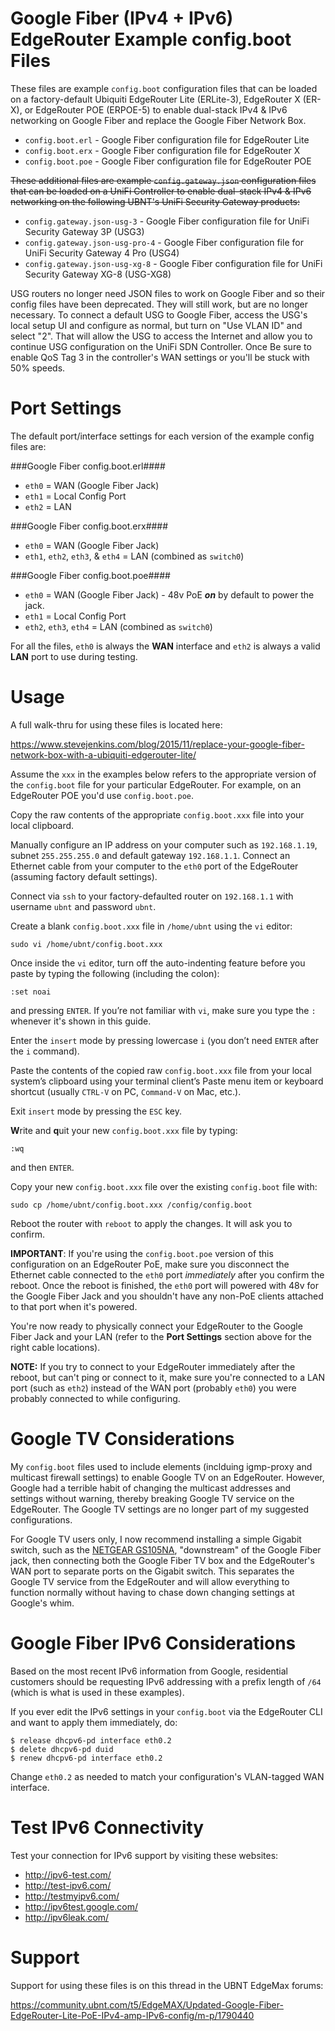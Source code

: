 # Google Fiber (IPv4 + IPv6) EdgeRouter Example config.boot Files

These files are example `config.boot` configuration files that can be loaded on a factory-default Ubiquiti EdgeRouter
Lite (ERLite-3), EdgeRouter X (ER-X), or EdgeRouter POE (ERPOE-5) to enable dual-stack IPv4 & IPv6 networking on Google Fiber and replace the Google Fiber Network Box.

- `config.boot.erl` - Google Fiber configuration file for EdgeRouter Lite
- `config.boot.erx` - Google Fiber configuration file for EdgeRouter X
- `config.boot.poe` - Google Fiber configuration file for EdgeRouter POE

<del>These additional files are example `config.gateway.json` configuration files that can be loaded on a UniFi Controller to enable dual-stack IPv4 & IPv6 networking on the following UBNT's UniFi Security Gateway products:

- `config.gateway.json-usg-3` - Google Fiber configuration file for UniFi Security Gateway 3P (USG3)
- `config.gateway.json-usg-pro-4` - Google Fiber configuration file for UniFi Security Gateway 4 Pro (USG4)
- `config.gateway.json-usg-xg-8` - Google Fiber configuration file for UniFi Security Gateway XG-8 (USG-XG8)</del>

USG routers no longer need JSON files to work on Google Fiber and so their config files have been deprecated. They will still work, but are no longer necessary. To connect a default USG to Google Fiber, access the USG's local setup UI and configure as normal, but turn on "Use VLAN ID" and select "2". That will allow the USG to access the Internet and allow you to continue USG configuration on the UniFi SDN Controller. Once Be sure to enable QoS Tag 3 in the controller's WAN settings or you'll be stuck with 50% speeds.

# Port Settings
The default port/interface settings for each version of the example config files are:

###Google Fiber config.boot.erl####
- `eth0` = WAN (Google Fiber Jack)
- `eth1` = Local Config Port
- `eth2` = LAN

###Google Fiber config.boot.erx####
- `eth0` = WAN (Google Fiber Jack)
- `eth1`, `eth2`, `eth3`, & `eth4` = LAN (combined as `switch0`)

###Google Fiber config.boot.poe####
- `eth0` = WAN (Google Fiber Jack) - 48v PoE ***on*** by default to power the jack.
- `eth1` = Local Config Port
- `eth2`, `eth3`, `eth4` = LAN (combined as `switch0`)

For all the files, `eth0` is always the **WAN** interface and `eth2` is always a valid **LAN** port to use during testing.

# Usage
A full walk-thru for using these files is located here:

https://www.stevejenkins.com/blog/2015/11/replace-your-google-fiber-network-box-with-a-ubiquiti-edgerouter-lite/

Assume the `xxx` in the examples below refers to the appropriate version of the `config.boot` file for your particular EdgeRouter. For example, on an EdgeRouter POE you'd use `config.boot.poe`.

Copy the raw contents of the appropriate `config.boot.xxx` file into your local clipboard.

Manually configure an IP address on your computer such as `192.168.1.19`, subnet `255.255.255.0` and default gateway `192.168.1.1`. Connect an Ethernet cable from your computer to the `eth0` port of the EdgeRouter (assuming factory default settings). 

Connect via `ssh` to your factory-defaulted router on `192.168.1.1` with username `ubnt` and password `ubnt`.

Create a blank `config.boot.xxx` file in `/home/ubnt` using the `vi` editor:

    sudo vi /home/ubnt/config.boot.xxx

Once inside the `vi` editor, turn off the auto-indenting feature before you paste by typing the following (including the colon):

    :set noai

and pressing `ENTER`. If you’re not familiar with `vi`, make sure you type the `:` whenever it's shown in this guide.

Enter the `insert` mode by pressing lowercase `i` (you don’t need `ENTER` after the `i` command).

Paste the contents of the copied raw `config.boot.xxx` file from your local system’s clipboard using your terminal client’s Paste menu item or keyboard shortcut (usually `CTRL-V` on PC, `Command-V` on Mac, etc.).

Exit `insert` mode by pressing the `ESC` key.

**W**rite and **q**uit your new `config.boot.xxx` file by typing:

    :wq

and then `ENTER`.

Copy your new `config.boot.xxx` file over the existing `config.boot` file with:

    sudo cp /home/ubnt/config.boot.xxx /config/config.boot

Reboot the router with `reboot` to apply the changes. It will ask you to confirm.

**IMPORTANT**: If you're using the `config.boot.poe` version of this configuration on an EdgeRouter PoE, make sure you disconnect the Ethernet cable connected to the `eth0` port *immediately* after you confirm the reboot. Once the reboot is finished, the `eth0` port will powered with 48v for the Google Fiber Jack and you shouldn't have any non-PoE clients attached to that port when it's powered. 

You're now ready to physically connect your EdgeRouter to the Google Fiber Jack and your LAN (refer to the **Port Settings** section above for the right cable locations).

**NOTE:** If you try to connect to your EdgeRouter immediately after the reboot, but can't ping or connect to it, make sure you're connected to a LAN port (such as `eth2`) instead of the WAN port (probably `eth0`) you were probably connected to while configuring.

# Google TV Considerations
My `config.boot` files used to include elements (inclduing igmp-proxy and multicast firewall settings) to enable Google TV on an EdgeRouter. However, Google had a terrible habit of changing the multicast addresses and settings without warning, thereby breaking Google TV service on the EdgeRouter. The Google TV settings are no longer part of my suggested configurations.

For Google TV users only, I now recommend installing a simple Gigabit switch, such as the [NETGEAR GS105NA](http://amzn.to/2nIAaVZ), "downstream" of the Google Fiber jack, then connecting both the Google Fiber TV box and the EdgeRouter's WAN port to separate ports on the Gigabit switch. This separates the Google TV service from the EdgeRouter and will allow everything to function normally without having to chase down changing settings at Google's whim.

# Google Fiber IPv6 Considerations
Based on the most recent IPv6 information from Google, residential customers should be requesting IPv6 addressing
with a prefix length of `/64` (which is what is used in these examples).

If you ever edit the IPv6 settings in your `config.boot` via the EdgeRouter CLI and want to apply them immediately, do:

    $ release dhcpv6-pd interface eth0.2
    $ delete dhcpv6-pd duid 
    $ renew dhcpv6-pd interface eth0.2

Change `eth0.2` as needed to match your configuration's VLAN-tagged WAN interface.

# Test IPv6 Connectivity
Test your connection for IPv6 support by visiting these websites:
* http://ipv6-test.com/
* http://test-ipv6.com/
* http://testmyipv6.com/
* http://ipv6test.google.com/
* http://ipv6leak.com/

# Support
Support for using these files is on this thread in the UBNT EdgeMax forums:

https://community.ubnt.com/t5/EdgeMAX/Updated-Google-Fiber-EdgeRouter-Lite-PoE-IPv4-amp-IPv6-config/m-p/1790440
